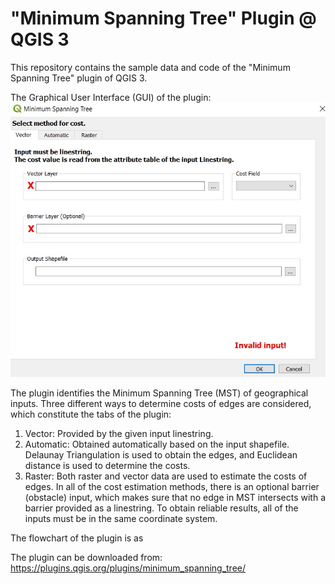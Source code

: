 # "Minimum Spanning Tree" Plugin @ QGIS 3

This repository contains the sample data and code of the "Minimum Spanning Tree" plugin of QGIS 3. 

The Graphical User Interface (GUI) of the plugin:
<img src="images/gui.jpg">

The plugin identifies the Minimum Spanning Tree (MST) of geographical inputs. Three different ways to determine costs of edges are considered, which constitute the tabs of the plugin: 
1. Vector: Provided by the given input linestring. 
2. Automatic: Obtained automatically based on the input shapefile. Delaunay Triangulation is used to obtain the edges, and Euclidean distance is used to determine the costs. 
3. Raster: Both raster and vector data are used to estimate the costs of edges. In all of the cost estimation methods, there is an optional barrier (obstacle) input, which makes sure that no edge in MST intersects with a barrier provided as a linestring. To obtain reliable results, all of the inputs must be in the same coordinate system.

The flowchart of the plugin is as

The plugin can be downloaded from: https://plugins.qgis.org/plugins/minimum_spanning_tree/
